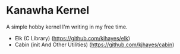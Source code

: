 
# Kanawha Kernel

A simple hobby kernel I'm writing in my free time.

- Elk (C Library) (https://github.com/kjhayes/elk)
- Cabin (init And Other Utilities) (https://github.com/kjhayes/cabin)
